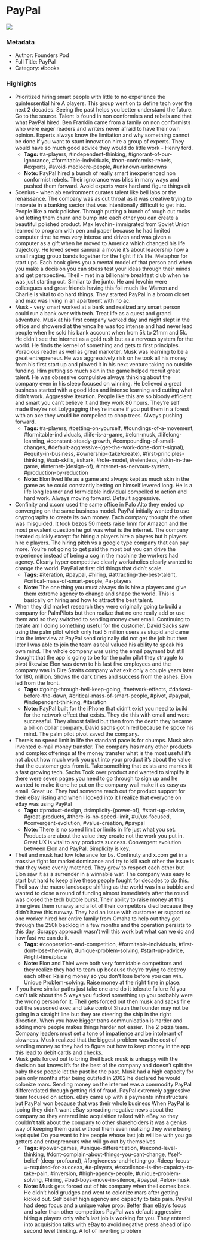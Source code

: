 # PayPal

![](https://readwise-assets.s3.amazonaws.com/static/images/default-book-icon-6.71d9a01814f7.png)

### Metadata

- Author: Founders Pod 
- Full Title: PayPal
- Category: #books

### Highlights

- Prioritized hiring smart people with little to no experience the quintessential hire A players. This group went on to define tech over the next 2 decades. Seeing the past helps you better understand the future. Go to the source. Talent is found in non conformists and rebels and that what PayPal hired. Ben Franklin came from a family on non conformists who were eager readers and writers never afraid to have their own opinion.
  Experts always know the limitation and why something cannot be done if you want to stunt innovation hire a group of experts. They would have so much good advice they would do little work - Henry ford.
    - **Tags:** #a-players, #independent-thinking, #ignorant-of-our-ignorance, #formitable-individuals, #non-conformist-rebels, #experts, #avoid-mediocre-people, #unknown-unknowns
    - **Note:** PayPal hired a bunch of really smart inexperienced non conformist rebels. Their ignorance was bliss in many ways and pushed them forward. Avoid experts work hard and figure things oit
- Scenius - when ab environment curates talent like bell labs or the renaissance. The company was as cut throat as it was creative trying to innovate in a banking sector that was intentionally difficult to get into. People like a rock polisher. Through putting a bunch of rough cut rocks and letting them churn and bump into each other you can create a beautiful polished product. 
  Max levchin- immigrated from Soviet Union learned to program with pen and paper because he had limited computer time he was very intense and driven and was given a computer as a gift when he moved to America which changed his life trajectory. He loved seven samurai a movie it’s about leadership how a small ragtag group bands together for the fight if it’s life. Metaphor for start ups. 
  Each book gives you a mental model of that person and when you make a decision you can stress test your ideas through their minds and get perspective. 
  Theil - met in a billionaire breakfast club when he was just starting out. Similar to the junto. He and levchin were colleagues and great friends having this foil much like Warren and Charlie is vital to do hard things. They started PayPal in a broom closet and max was living in an apartment with no ac.
- Musk - very smart worked at a bank and realized any smart person could run a bank over with tech. Treat life as a quest and grand adventure. Musk at his first company worked day and night slept in the office and showered at the ymca he was too intense and had never lead people when he sold his bank account when from 5k to 21mm and 5k. He didn’t see the internet as a gold rush but as a nervous system for the world. He finds the kernel of something and gets to first principles. Voracious reader as well as great marketer. Musk was learning to be a great entrepreneur. He was aggressively risk on he took all his money from his first start up and plowed it in his next venture taking no outside funding. Him putting so much skin in the game helped recruit great talent. He was obsessive compulsive always thinking about the company even in his sleep focused on winning. He believed a great business started with a good idea and intense learning and cutting what didn’t work. Aggressive iteration. People like this are so bloody efficient and smart you can’t believe it and they work 80 hours. They’re self made they’re not Lolygagging they’re insane if you put them in a forest with an axe they would be compelled to chop trees. Always pushing forward.
    - **Tags:** #a-players, #betting-on-yourself, #foundings-of-a-movement, #formitable-individuals, #life-is-a-game, #elon-musk, #lifelong-learning, #constant-steady-growth, #compounding-of-small-changes, #default-aggressive-(get-the-work-done-don't-signal), #equity-in-business, #ownership-(take/create), #first-principles-thinking, #sub-skills, #shark, #role-model, #relentless, #skin-in-the-game, #internet-(design-of), #internet-as-nervous-system, #production-by-reduction
    - **Note:** Elon lived life as a game and always kept as much skin in the game as he could constantly betting on himself levered long. He is a life long learner and formidable individual compelled to action and hard work. Always moving forward. Default aggressive.
- Confinity and x.com used the same office in Palo Alto they ended up converging on the same business model. PayPal initially wanted to use cryptography to create its own money. Each company thought the other was misguided. It took bezos 50 meets raise 1mm for Amazon and the most prevalent question he got was what is the internet.
  The company iterated quickly except for hiring a players hire a players but b players hire c players. The hiring pitch vs a google type company that can pay more. You’re not going to get paid the most but you can drive the experience instead of being a cog in the machine the workers had agency. Clearly hyper competitive clearly workaholics clearly wanted to change the world.
  PayPal at first did things that didn’t scale.
    - **Tags:** #iteration, #paypal, #hiring, #attracting-the-best-talent, #critical-mass-of-smart-people, #a-players
    - **Note:** The one thing you must always do is hire a players and give them extreme agency to change and shape the world. This is basically on hiring and how to attract the best talent.
- When they did market research they were originally going to build a company for PalmPilots but then realize that no one really add or use them and so they switched to sending money over email. Continuing to iterate am I doing something useful for the customer. David Sacks saw using the palm pilot which only had 5 million users as stupid and came into the interview at PayPal send originally did not get the job but then later I was able to join the team as teal valued his ability to speak his own mind. The whole company was using the email payment but still thought that the app is going to be for the palm pilot they struggle to pivot likewise Elon was down to his last five employees and the company was in Dire Straits company what exit only a couple years later for 180, million. Shows the dark times and success from the ashes. Elon led from the front.
    - **Tags:** #going-through-hell-keep-going, #network-effects, #darkest-before-the-dawn, #critical-mass-of-smart-people, #pivot, #paypal, #independent-thinking, #iteration
    - **Note:** PayPal built for the iPhone that didn’t exist you need to build for the network effect that exists. They did this with email and were successful. They almost failed but then from the death they became a billion dollar company.
      David sachs got hired because he spoke his mind.
      The palm pilot pivot saved the company.
- There’s no speed limit in life the standard pace is for chumps. Musk also invented e-mail money transfer. The company has many other products and complex offerings at the money transfer what is the most useful it’s not about how much work you put into your product it’s about the value that the customer gets from it. Take something that exists and marries it a fast growing tech.
  Sachs Took over product and wanted to simplify it there were seven pages you need to go through to sign up and he wanted to make it one he put on the company wall make it as easy as email. Great ux. They had someone reach out for product support for their eBay listing and when I looked into it I realize that everyone on eBay was using PayPal
    - **Tags:** #product-design, #simplicity-(power-of), #start-up-advice, #great-products, #there-is-no-speed-limit, #ui/ux-focused, #convergent-evolution, #value-creation, #paypal
    - **Note:** There is no speed limit or limits in life just what you set. Products are about the value they create not the work you put in. Great UX is vital to any products success. Convergent evolution between Elon and PayPal. Simplicity is key.
- Theil and musk had low tolerance for bs.
  Confinuty and x.com get in a massive fight for market dominance and try to kill each other the issue is that they were evenly matched. They grew to respect each other but Elon saw it as a surrender in a winnable war. The company was easy to start but hard to keep alive these people fought for decades to do this. Theil saw the macro landscape shifting as the world was in a bubble and wanted to close a round of funding almost immediately after the round was closed the tech bubble burst. Their ability to raise money at this time gives them runway and a lot of their competitors died because they didn’t have this runway.
  They had an issue with customer er support so one worker hired her entire family from Omaha to help out they got through the 250k backlog in a few months and the operation persists to this day. Scrappy approach wasn’t will this work but what can we do and how fast we can do it.
    - **Tags:** #cooperation-and-competition, #formitable-individuals, #first-dont-lose-then-win, #unique-problem-solving, #start-up-advice, #right-time/place
    - **Note:** Elon and Thiel were both very formidable competitors and they realize they had to team up because they’re trying to destroy each other. Raising money so you don’t lose before you can win. Unique Problem-solving. Raise money at the right time in place.
- If you have similar paths just take one and do it tolerate failure I’d you can’t talk about the 5 ways you fucked something up you probably were the wrong person for it. 
  Theil gets forced out then musk and sacks fir e out the seasoned exec and take control Shaun the founder may not be going in a straight line but they are steering the ship in the right direction. 
  When you have bigger trans communication is harder and adding more people makes things harder not easier. The 2 pizza team. 
  Company leaders must set a tone of impatience and be intolerant of slowness. 
  Musk realized that the biggest problem was the cost of sending money so they had to figure out how to keep money in the app this lead to debit cards and checks.
- Musk gets forced out to bring theil back musk is unhappy with the decision but knows it’s for the best of the company and doesn’t split the baby these people let the past be the past.
  Musk had a high capacity for pain only months after being outsted in 2002 he declared he would colonize mars.
  Sending money on the internet was a commodity PayPal differentiated through getting rid of fraud.
  PayPal extremely aggressive team focused on action. eBay came up with a payments infrastructure but PayPal won because that was their whole business
  When PayPal is ipoing they didn’t want eBay spreading negative news about the company so they entered into acquisition talked with eBay so they couldn’t talk about the company to other shareholders it was a genius way of keeping them quiet without them even realizing they were being kept quiet
  Do you want to hire people whose last job will be with you go getters and entrepreneurs who will go out by themselves
    - **Tags:** #power-games, #unique-differentiation, #second-level-thinking, #dont-complain-about-things-you-cant-change, #self-belief-(deep-profound), #forgiveness-and-letting-go, #deep-focus-=-required-for-success, #a-players, #excellence-is-the-capaicty-to-take-pain, #inversion, #high-agency-people, #unique-problem-solving, #hiring, #bad-boys-move-in-silence, #paypal, #elon-musk
    - **Note:** Musk gets forced out of his company when theil comes back. He didn’t hold grudges and went to colonize mars after getting kicked out. Self belief high agency and capacity to take pain.
      PayPal had deep focus and a unique value prop. Better than eBay’s focus and safer than other competitors
      PayPal was default aggressive hiring a players only who’s last job is working for you. They entered into acquisition talks with eBay to avoid negative press ahead of ipo second level thinking. A lot of inverting problem
